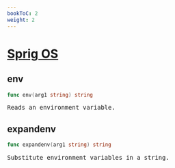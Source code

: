 ```yaml
---
bookToC: 2
weight: 2
---
```

# [Sprig OS](http://masterminds.github.io/sprig/os.html)
<!-- markdownlint-disable MD033 MD024 --->

## __env__

```go
func env(arg1 string) string
```

<pre>
Reads an environment variable.
</pre>

## __expandenv__

```go
func expandenv(arg1 string) string
```

<pre>
Substitute environment variables in a string.
</pre>
